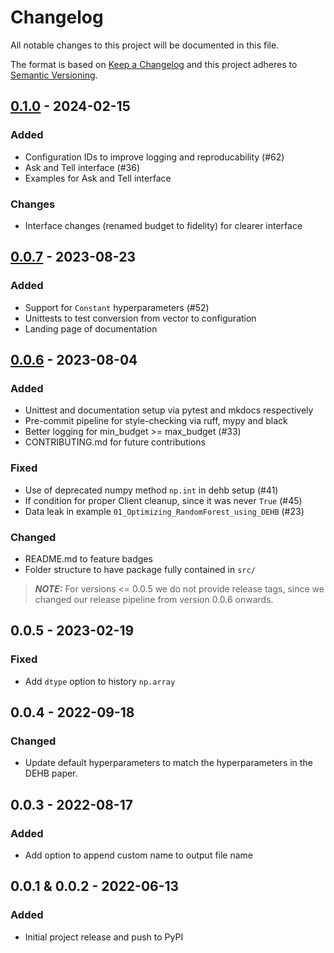 # Changelog

All notable changes to this project will be documented in this file.

The format is based on [Keep a Changelog](https://keepachangelog.com/en/1.0.0/)
and this project adheres to [Semantic Versioning](https://semver.org/spec/v2.0.0.html).

## [0.1.0] - 2024-02-15

### Added
- Configuration IDs to improve logging and reproducability (#62)
- Ask and Tell interface (#36)
- Examples for Ask and Tell interface

### Changes
- Interface changes (renamed budget to fidelity) for clearer interface

## [0.0.7] - 2023-08-23

### Added
- Support for `Constant` hyperparameters (#52)
- Unittests to test conversion from vector to configuration
- Landing page of documentation

## [0.0.6] - 2023-08-04

### Added

- Unittest and documentation setup via pytest and mkdocs respectively
- Pre-commit pipeline for style-checking via ruff, mypy and black
- Better logging for min_budget >= max_budget (#33)
- CONTRIBUTING.md for future contributions

### Fixed

- Use of deprecated numpy method ```np.int``` in dehb setup (#41)
- If condition for proper Client cleanup, since it was never ```True``` (#45)
- Data leak in example ```01_Optimizing_RandomForest_using_DEHB``` (#23)

### Changed

- README.md to feature badges
- Folder structure to have package fully contained in ```src/```

> **_NOTE:_**  For versions <= 0.0.5 we do not provide release tags, since we changed our release pipeline from version 0.0.6 onwards.

## 0.0.5 - 2023-02-19

### Fixed

- Add ```dtype``` option to history ```np.array```

## 0.0.4 - 2022-09-18

### Changed

- Update default hyperparameters to match the hyperparameters in the DEHB paper.

## 0.0.3 - 2022-08-17

### Added

- Add option to append custom name to output file name
## 0.0.1 & 0.0.2 - 2022-06-13

### Added
- Initial project release and push to PyPI

[unreleased]: https://github.com/automl/DEHB/compare/v0.1.0...master
[0.1.0]: https://github.com/automl/DEHB/compare/v0.0.7...v0.1.0
[0.0.7]: https://github.com/automl/DEHB/compare/v0.0.6...v0.0.7
[0.0.6]: https://github.com/automl/DEHB/releases/tag/v0.0.6